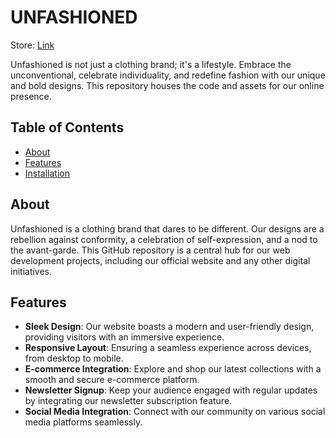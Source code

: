 # UNFASHIONED

Store: [Link](https://unfashioned.vercel.app/)

Unfashioned is not just a clothing brand; it's a lifestyle. Embrace the unconventional, celebrate individuality, and redefine fashion with our unique and bold designs. This repository houses the code and assets for our online presence.

## Table of Contents

- [About](#about)
- [Features](#features)
- [Installation](#installation)

## About

Unfashioned is a clothing brand that dares to be different. Our designs are a rebellion against conformity, a celebration of self-expression, and a nod to the avant-garde. This GitHub repository is a central hub for our web development projects, including our official website and any other digital initiatives.

## Features

- **Sleek Design**: Our website boasts a modern and user-friendly design, providing visitors with an immersive experience.
- **Responsive Layout**: Ensuring a seamless experience across devices, from desktop to mobile.
- **E-commerce Integration**: Explore and shop our latest collections with a smooth and secure e-commerce platform.
- **Newsletter Signup**: Keep your audience engaged with regular updates by integrating our newsletter subscription feature.
- **Social Media Integration**: Connect with our community on various social media platforms seamlessly.
